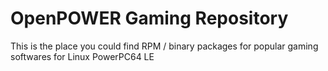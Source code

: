 # OpenPOWER Gaming Repository

This is the place you could find RPM / binary packages for popular gaming softwares for Linux PowerPC64 LE
